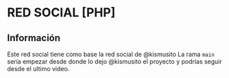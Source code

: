 # RED SOCIAL [PHP]

## Información
Este red social tiene como base la red social de @kismusito
La rama `main` sería empezar desde donde lo dejo @kismusito el proyecto y podrías seguir desde el ultimo video.
